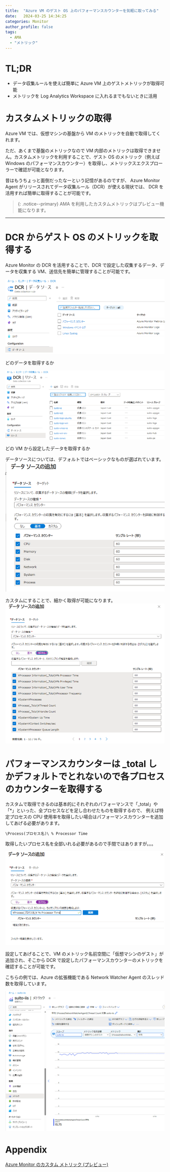 ```yaml
---
title:  "Azure VM のゲスト OS 上のパフォーマンスカウンターを気軽に取ってみる"
date:   2024-03-25 14:34:25
categories: Monitor
author_profile: false
tags:
  - AMA
  - "メトリック"
---
```


# TL;DR

* データ収集ルールを使えば簡単に Azure VM 上のゲストメトリックが取得可能
* メトリックを Log Analytics Workspace に入れるまでもないときに活用

# カスタムメトリックの取得

Azure VM では、仮想マシンの基盤から VM のメトリックを自動で取得してくれます。

ただ、あくまで基盤のメトリックなので VM 内部のメトリックは取得できません。カスタムメトリックを利用することで、ゲスト OS のメトリック（例えば Windows のパフォーマンスカウンター）を取得し、メトリックスエクスプローラーで確認が可能となります。

昔はもうちょっと面倒だったなーという記憶があるのですが、 Azure Monitor Agent がリリースされてデータ収集ルール（DCR）が使える現状では、
DCR を活用すれば簡単に取得することが可能です。

> {: .notice--primary}
> AMA を利用したカスタムメトリックはプレビュー機能になります。

----

# DCR からゲスト OS のメトリックを取得する

Azure Monitor の DCR を活用することで、DCR で設定した収集するデータ、データを収集する VM、送信先を簡単に管理することが可能です。

![DCR Data Source](/assets/article_images/2024-03-19-ama-custom-metric/dcr-datasource.png)

どのデータを取得するか

![DCR Resource](/assets/article_images/2024-03-19-ama-custom-metric/dcr-resource.png)

どの VM から設定したデータを取得するか


データソースについては、デフォルトではベーシックなものが選ばれています。
![DCR Resource](/assets/article_images/2024-03-19-ama-custom-metric/dcr-performancecounter.png)

カスタムにすることで、細かく取得が可能になります。
![DCR Resource Custom](/assets/article_images/2024-03-19-ama-custom-metric/dcr-performancecounter-custom.png)



# パフォーマンスカウンターは _total しかデフォルトでとれないので各プロセスのカウンターを取得する

カスタムで取得できるのは基本的にそれぞれのパフォーマンスで「_total」や「*」といった、全プロセスなどを足し合わせたものを取得するので、
例えば特定プロセスの CPU 使用率を取得したい場合はパフォーマンスカウンターを追加してあげる必要があります。

```
\Process(プロセス名)\ % Processor Time
```
取得したいプロセス名を全部いれる必要があるので手間ではありますが。。。

![DCR Add Performance](/assets/article_images/2024-03-19-ama-custom-metric/dcr-add-performance.png)


設定してあげることで、VM のメトリック名前空間に「仮想マシンのゲスト」が追加され、そこから DCR で設定したパフォーマンスカウンターのメトリックを確認することが可能です。

こちらの例では、Azure の拡張機能である Network Watcher Agent のスレッド数を取得しています。

![Custom Metric](/assets/article_images/2024-03-19-ama-custom-metric/custommetric.png)

# Appendix

[Azure Monitor のカスタム メトリック (プレビュー)](https://learn.microsoft.com/ja-jp/azure/azure-monitor/essentials/metrics-custom-overview)